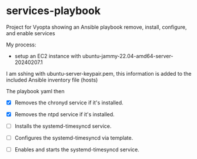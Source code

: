 # services-playbook
Project for Vyopta showing an Ansible playbook remove, install, configure, and enable services

My process: 
- setup an EC2 instance with ubuntu-jammy-22.04-amd64-server-20240207.1

I am sshing with ubuntu-server-keypair.pem, this information is added to the included Ansible inventory file (hosts)

The playbook yaml then 
- [X] Removes the chronyd service if it's installed.
- [X] Removes the ntpd service if it's installed.
- [ ] Installs the systemd-timesyncd service.
- [ ] Configures the systemd-timesyncd via template.
- [ ] Enables and starts the systemd-timesyncd service.

